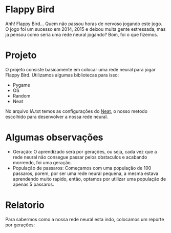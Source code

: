 # Flappy Bird
Ahh! Flappy Bird... Quem não passou horas de nervoso jogando este jogo.
O jogo foi um sucesso em 2014, 2015 e deixou muita gente estressada, mas ja pensou como seria uma rede neural jogando? Bom, foi o que fizemos.

# Projeto
O projeto consiste basicamente em colocar uma rede neural para jogar Flappy Bird. 
Utilizamos algumas bibliotecas para isso:
* Pygame
* OS
* Random 
* Neat

No arquivo IA.txt temos as configurações do <a href="https://neat-python.readthedocs.io/en/latest/">Neat</a>, o nosso metodo escolhido para desenvolver a nossa rede neural.

# Algumas observações
* Geração: O aprendizado será por gerações, ou seja, cada vez que a rede neural não consegue passar pelos obstaculos e acabando morrendo, foi uma geração.
* População de passaros: Começamos com uma população de 100 passaros, porem, por ser uma rede neural pequena, a mesma estava aprendendo muito rapido,   então, optamos por utilizar uma população de apenas 5 passaros.

# Relatorio
Para sabermos como a nossa rede neural esta indo, colocamos um reporte por gerações:
